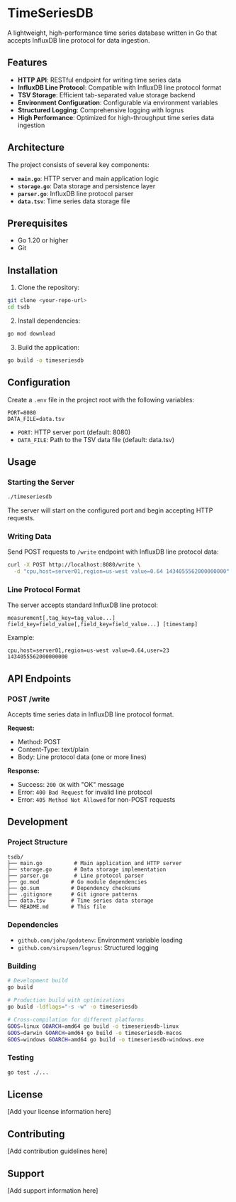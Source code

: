 # TimeSeriesDB

A lightweight, high-performance time series database written in Go that accepts InfluxDB line protocol for data ingestion.

## Features

- **HTTP API**: RESTful endpoint for writing time series data
- **InfluxDB Line Protocol**: Compatible with InfluxDB line protocol format
- **TSV Storage**: Efficient tab-separated value storage backend
- **Environment Configuration**: Configurable via environment variables
- **Structured Logging**: Comprehensive logging with logrus
- **High Performance**: Optimized for high-throughput time series data ingestion

## Architecture

The project consists of several key components:

- **`main.go`**: HTTP server and main application logic
- **`storage.go`**: Data storage and persistence layer
- **`parser.go`**: InfluxDB line protocol parser
- **`data.tsv`**: Time series data storage file

## Prerequisites

- Go 1.20 or higher
- Git

## Installation

1. Clone the repository:
```bash
git clone <your-repo-url>
cd tsdb
```

2. Install dependencies:
```bash
go mod download
```

3. Build the application:
```bash
go build -o timeseriesdb
```

## Configuration

Create a `.env` file in the project root with the following variables:

```env
PORT=8080
DATA_FILE=data.tsv
```

- `PORT`: HTTP server port (default: 8080)
- `DATA_FILE`: Path to the TSV data file (default: data.tsv)

## Usage

### Starting the Server

```bash
./timeseriesdb
```

The server will start on the configured port and begin accepting HTTP requests.

### Writing Data

Send POST requests to `/write` endpoint with InfluxDB line protocol data:

```bash
curl -X POST http://localhost:8080/write \
  -d "cpu,host=server01,region=us-west value=0.64 1434055562000000000"
```

### Line Protocol Format

The server accepts standard InfluxDB line protocol:

```
measurement[,tag_key=tag_value...] field_key=field_value[,field_key=field_value...] [timestamp]
```

Example:
```
cpu,host=server01,region=us-west value=0.64,user=23 1434055562000000000
```

## API Endpoints

### POST /write

Accepts time series data in InfluxDB line protocol format.

**Request:**
- Method: POST
- Content-Type: text/plain
- Body: Line protocol data (one or more lines)

**Response:**
- Success: `200 OK` with "OK" message
- Error: `400 Bad Request` for invalid line protocol
- Error: `405 Method Not Allowed` for non-POST requests

## Development

### Project Structure

```
tsdb/
├── main.go          # Main application and HTTP server
├── storage.go       # Data storage implementation
├── parser.go        # Line protocol parser
├── go.mod          # Go module dependencies
├── go.sum          # Dependency checksums
├── .gitignore      # Git ignore patterns
├── data.tsv        # Time series data storage
└── README.md       # This file
```

### Dependencies

- `github.com/joho/godotenv`: Environment variable loading
- `github.com/sirupsen/logrus`: Structured logging

### Building

```bash
# Development build
go build

# Production build with optimizations
go build -ldflags="-s -w" -o timeseriesdb

# Cross-compilation for different platforms
GOOS=linux GOARCH=amd64 go build -o timeseriesdb-linux
GOOS=darwin GOARCH=amd64 go build -o timeseriesdb-macos
GOOS=windows GOARCH=amd64 go build -o timeseriesdb-windows.exe
```

### Testing

```bash
go test ./...
```

## License

[Add your license information here]

## Contributing

[Add contribution guidelines here]

## Support

[Add support information here]
